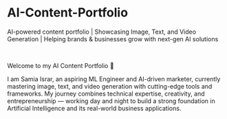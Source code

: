 # AI-Content-Portfolio
AI-powered content portfolio | Showcasing Image, Text, and Video Generation | Helping brands &amp; businesses grow with next-gen AI solutions 

<br>

Welcome to my AI Content Portfolio 🎯

I am Samia Israr, an aspiring ML Engineer and AI-driven marketer, currently mastering image, text, and video generation with cutting-edge tools and frameworks. My journey combines technical expertise, creativity, and entrepreneurship — working day and night to build a strong foundation in Artificial Intelligence and its real-world business applications.
